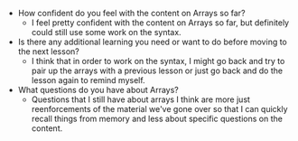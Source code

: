 - How confident do you feel with the content on Arrays so far?
    - I feel pretty confident with the content on Arrays so far, but definitely could still use some work on the syntax.
- Is there any additional learning you need or want to do before moving to the next lesson?
    - I think that in order to work on the syntax, I might go back and try to pair up the arrays with a previous lesson or just go back and do the lesson again to remind myself.
- What questions do you have about Arrays?
    - Questions that I still have about arrays I think are more just reenforcements of the material we've gone over so that I can quickly recall things from memory and less about specific questions on the content. 